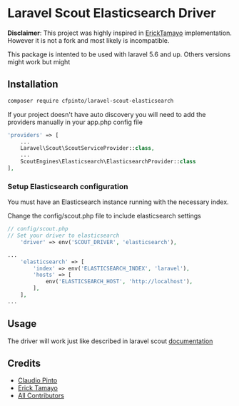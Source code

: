# Laravel Scout Elasticsearch Driver

**Disclaimer**: This project was highly inspired in [ErickTamayo](https://github.com/ErickTamayo/laravel-scout-elastic) implementation. However it is not a fork and most likely is incompatible.

This package is intented to be used with laravel 5.6 and up. Others versions might work but might  

## Installation

```bash
composer require cfpinto/laravel-scout-elasticsearch
```  

If your project doesn't have auto discovery you will need to add the providers manually in your app.php config file   

```php
'providers' => [
	...
	Laravel\Scout\ScoutServiceProvider::class,
	...
	ScoutEngines\Elasticsearch\ElasticsearchProvider::class
],
```

### Setup Elasticsearch configuration

You must have an Elasticsearch instance running with the necessary index. 

Change the config/scout.php file to include elasticsearch settings

```php
// config/scout.php
// Set your driver to elasticsearch
    'driver' => env('SCOUT_DRIVER', 'elasticsearch'),

...
    'elasticsearch' => [
        'index' => env('ELASTICSEARCH_INDEX', 'laravel'),
        'hosts' => [
            env('ELASTICSEARCH_HOST', 'http://localhost'),
        ],
    ],
...
```

## Usage

The driver will work just like described in laravel scout [documentation](https://laravel.com/docs/5.5/scout)

## Credits

- [Claudio Pinto](https://github.com/cfpinto)
- [Erick Tamayo](https://github.com/ericktamayo)
- [All Contributors](https://github.com/cfpinto/laravel-scout-elastic/contributors)